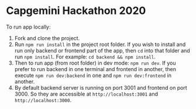 # Capgemini Hackathon 2020

To run app locally:

1. Fork and clone the project.
2. Run `npm run install` in the project root folder. If you wish to install and run only backend or frontend part of the app, then `cd` into that folder and run `npm install`. For example: `cd backend && npm install`.
3. Then to run app (from root folder) in dev mode: `npm run dev`. If you prefer to run backend in one terminal and frontend in another, then execute `npm run dev:backend` in one and `npm run dev:frontend` in another.
4. By default backend server is running on port 3001 and frontend on port 3000. So they are accessible at `http://localhost:3001` and `http://localhost:3000`.
